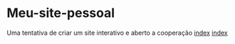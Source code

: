 # Meu-site-pessoal
Uma tentativa de criar um site interativo e aberto a cooperação
<a href="index.html">index</a>
<a href="../portifolio/index.html">index</a>
